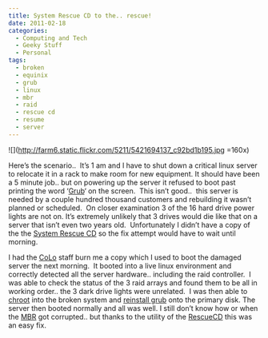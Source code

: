 ```yaml
---
title: System Rescue CD to the.. rescue!
date: 2011-02-18
categories:
  - Computing and Tech
  - Geeky Stuff
  - Personal
tags:
  - broken
  - equinix
  - grub
  - linux
  - mbr
  - raid
  - rescue cd
  - resume
  - server
---
```


![](http://farm6.static.flickr.com/5211/5421694137_c92bd1b195.jpg =160x)

Here’s the scenario..  It’s 1 am and I have to shut down a critical linux server to relocate it in a rack to make room for new equipment. It should have been a 5 minute job.. but on powering up the server it refused to boot past printing the word ‘[Grub][2]‘ on the screen.  This isn’t good..  this server is needed by a couple hundred thousand customers and rebuilding it wasn’t planned or scheduled.  On closer examination 3 of the 16 hard drive power lights are not on. It’s extremely unlikely that 3 drives would die like that on a server that isn’t even two years old.  Unfortunately I didn’t have a copy of the the [System Rescue CD][3] so the fix attempt would have to wait until morning.

 [2]: http://en.wikipedia.org/wiki/GNU_GRUB
 [3]: http://www.sysresccd.org

I had the [CoLo][4] staff burn me a copy which I used to boot the damaged server the next morning.  It booted into a live linux environment and correctly detected all the server hardware.. including the raid controller.  I was able to check the status of the 3 raid arrays and found them to be all in working order.. the 3 dark drive lights were unrelated.  I was then able to [chroot][5] into the broken system and [reinstall grub][6] onto the primary disk. The server then booted normally and all was well. I still don’t know how or when the [MBR][7] got corrupted.. but thanks to the utility of the [RescueCD][3] this was an easy fix.

 [4]: http://www.equinix.com/
 [5]: http://en.wikipedia.org/wiki/Chroot
 [6]: http://www.sysresccd.org/Sysresccd-Partitioning-EN-Repairing-a-damaged-Grub
 [7]: http://en.wikipedia.org/wiki/Master_boot_record
